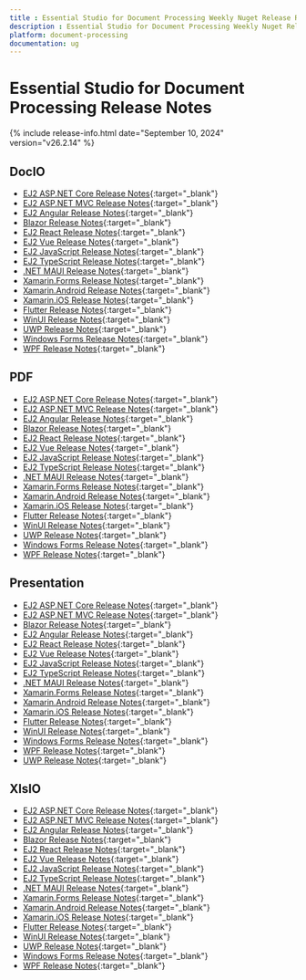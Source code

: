 ```yaml
---
title : Essential Studio for Document Processing Weekly Nuget Release Release Notes  
description : Essential Studio for Document Processing Weekly Nuget Release Release Notes  
platform: document-processing
documentation: ug
---
```


# Essential Studio for Document Processing  Release Notes  

{% include release-info.html date="September 10, 2024"  version="v26.2.14" %} 

## DocIO

* [EJ2 ASP.NET Core Release Notes](https://ej2.syncfusion.com/aspnetcore/documentation/release-notes/26.2.14#docio){:target="_blank"}
* [EJ2 ASP.NET MVC Release Notes](https://ej2.syncfusion.com/aspnetmvc/documentation/release-notes/26.2.14#docio){:target="_blank"}
* [EJ2 Angular Release Notes](https://ej2.syncfusion.com/angular/documentation/release-notes/26.2.14#docio){:target="_blank"}
* [Blazor Release Notes](https://blazor.syncfusion.com/documentation/release-notes/26.2.14#docio){:target="_blank"}
* [EJ2 React Release Notes](https://ej2.syncfusion.com/react/documentation/release-notes/26.2.14#docio){:target="_blank"}
* [EJ2 Vue  Release Notes](https://ej2.syncfusion.com/vue/documentation/release-notes/26.2.14#docio){:target="_blank"}
* [EJ2 JavaScript Release Notes](https://ej2.syncfusion.com/javascript/documentation/release-notes/26.2.14#docio){:target="_blank"}
* [EJ2 TypeScript Release Notes](https://ej2.syncfusion.com/documentation/release-notes/26.2.14#docio){:target="_blank"}
* [.NET MAUI Release Notes](/maui/release-notes/v26.2.14#docio){:target="_blank"}
* [Xamarin.Forms Release Notes](/xamarin/release-notes/v26.2.14#docio){:target="_blank"}
* [Xamarin.Android Release Notes](/xamarin-android/release-notes/v26.2.14#docio){:target="_blank"}
* [Xamarin.iOS Release Notes](/xamarin-ios/release-notes/v26.2.14#docio){:target="_blank"}
* [Flutter Release Notes](/flutter/release-notes/v26.2.14#docio){:target="_blank"}
* [WinUI Release Notes](/winui/release-notes/v26.2.14#docio){:target="_blank"}
* [UWP Release Notes](/uwp/release-notes/v26.2.14#docio){:target="_blank"}
* [Windows Forms Release Notes](/windowsforms/release-notes/v26.2.14#docio){:target="_blank"}
* [WPF Release Notes](/wpf/release-notes/v26.2.14#docio){:target="_blank"}



## PDF

* [EJ2 ASP.NET Core Release Notes](https://ej2.syncfusion.com/aspnetcore/documentation/release-notes/26.2.14#pdf){:target="_blank"}
* [EJ2 ASP.NET MVC Release Notes](https://ej2.syncfusion.com/aspnetmvc/documentation/release-notes/26.2.14#pdf){:target="_blank"}
* [EJ2 Angular Release Notes](https://ej2.syncfusion.com/angular/documentation/release-notes/26.2.14#pdf){:target="_blank"}
* [Blazor Release Notes](https://blazor.syncfusion.com/documentation/release-notes/26.2.14#pdf){:target="_blank"}
* [EJ2 React Release Notes](https://ej2.syncfusion.com/react/documentation/release-notes/26.2.14#pdf){:target="_blank"}
* [EJ2 Vue  Release Notes](https://ej2.syncfusion.com/vue/documentation/release-notes/26.2.14#pdf){:target="_blank"}
* [EJ2 JavaScript Release Notes](https://ej2.syncfusion.com/javascript/documentation/release-notes/26.2.14#pdf){:target="_blank"}
* [EJ2 TypeScript Release Notes](https://ej2.syncfusion.com/documentation/release-notes/26.2.14#pdf){:target="_blank"}
* [.NET MAUI Release Notes](/maui/release-notes/v26.2.14#pdf){:target="_blank"}
* [Xamarin.Forms Release Notes](/xamarin/release-notes/v26.2.14#pdf){:target="_blank"}
* [Xamarin.Android Release Notes](/xamarin-android/release-notes/v26.2.14#pdf){:target="_blank"}
* [Xamarin.iOS Release Notes](/xamarin-ios/release-notes/v26.2.14#pdf){:target="_blank"}
* [Flutter Release Notes](/flutter/release-notes/v26.2.14#pdf){:target="_blank"}
* [WinUI Release Notes](/winui/release-notes/v26.2.14#pdf){:target="_blank"}
* [UWP Release Notes](/uwp/release-notes/v26.2.14#pdf){:target="_blank"}
* [Windows Forms Release Notes](/windowsforms/release-notes/v26.2.14#pdf){:target="_blank"}
* [WPF Release Notes](/wpf/release-notes/v26.2.14#pdf){:target="_blank"}


## Presentation

* [EJ2 ASP.NET Core Release Notes](https://ej2.syncfusion.com/aspnetcore/documentation/release-notes/26.2.14#presentation){:target="_blank"}
* [EJ2 ASP.NET MVC Release Notes](https://ej2.syncfusion.com/aspnetmvc/documentation/release-notes/26.2.14#presentation){:target="_blank"}
* [Blazor Release Notes](https://blazor.syncfusion.com/documentation/release-notes/26.2.14#presentation){:target="_blank"}
* [EJ2 Angular Release Notes](https://ej2.syncfusion.com/angular/documentation/release-notes/26.2.14#presentation){:target="_blank"}
* [EJ2 React Release Notes](https://ej2.syncfusion.com/react/documentation/release-notes/26.2.14#presentation){:target="_blank"}
* [EJ2 Vue  Release Notes](https://ej2.syncfusion.com/vue/documentation/release-notes/26.2.14#presentation){:target="_blank"}
* [EJ2 JavaScript Release Notes](https://ej2.syncfusion.com/javascript/documentation/release-notes/26.2.14#presentation){:target="_blank"}
* [EJ2 TypeScript Release Notes](https://ej2.syncfusion.com/documentation/release-notes/26.2.14#presentation){:target="_blank"}
* [.NET MAUI Release Notes](/maui/release-notes/v26.2.14#presentation){:target="_blank"}
* [Xamarin.Forms Release Notes](/xamarin/release-notes/v26.2.14#presentation){:target="_blank"}
* [Xamarin.Android Release Notes](/xamarin-android/release-notes/v26.2.14#presentation){:target="_blank"}
* [Xamarin.iOS Release Notes](/xamarin-ios/release-notes/v26.2.14#presentation){:target="_blank"}
* [Flutter Release Notes](/flutter/release-notes/v26.2.14#presentation){:target="_blank"}
* [WinUI Release Notes](/winui/release-notes/v26.2.14#presentation){:target="_blank"}
* [Windows Forms Release Notes](/windowsforms/release-notes/v26.2.14#presentation){:target="_blank"}
* [WPF Release Notes](/wpf/release-notes/v26.2.14#presentation){:target="_blank"}
* [UWP Release Notes](/uwp/release-notes/v26.2.14#presentation){:target="_blank"}



## XlsIO

* [EJ2 ASP.NET Core Release Notes](https://ej2.syncfusion.com/aspnetcore/documentation/release-notes/26.2.14#xlsio){:target="_blank"}
* [EJ2 ASP.NET MVC Release Notes](https://ej2.syncfusion.com/aspnetmvc/documentation/release-notes/26.2.14#xlsio){:target="_blank"}
* [EJ2 Angular Release Notes](https://ej2.syncfusion.com/angular/documentation/release-notes/26.2.14#xlsio){:target="_blank"}
* [Blazor Release Notes](https://blazor.syncfusion.com/documentation/release-notes/26.2.14#xlsio){:target="_blank"}
* [EJ2 React Release Notes](https://ej2.syncfusion.com/react/documentation/release-notes/26.2.14#xlsio){:target="_blank"}
* [EJ2 Vue  Release Notes](https://ej2.syncfusion.com/vue/documentation/release-notes/26.2.14#xlsio){:target="_blank"}
* [EJ2 JavaScript Release Notes](https://ej2.syncfusion.com/javascript/documentation/release-notes/26.2.14#xlsio){:target="_blank"}
* [EJ2 TypeScript Release Notes](https://ej2.syncfusion.com/documentation/release-notes/26.2.14#xlsio){:target="_blank"}
* [.NET MAUI Release Notes](/maui/release-notes/v26.2.14#xlsio){:target="_blank"}
* [Xamarin.Forms Release Notes](/xamarin/release-notes/v26.2.14#xlsio){:target="_blank"}
* [Xamarin.Android Release Notes](/xamarin-android/release-notes/v26.2.14#xlsio){:target="_blank"}
* [Xamarin.iOS Release Notes](/xamarin-ios/release-notes/v26.2.14#xlsio){:target="_blank"}
* [Flutter Release Notes](/flutter/release-notes/v26.2.14#xlsio){:target="_blank"}
* [WinUI Release Notes](/winui/release-notes/v26.2.14#xlsio){:target="_blank"}
* [UWP Release Notes](/uwp/release-notes/v26.2.14#xlsio){:target="_blank"}
* [Windows Forms Release Notes](/windowsforms/release-notes/v26.2.14#xlsio){:target="_blank"}
* [WPF Release Notes](/wpf/release-notes/v26.2.14#xlsio){:target="_blank"}


